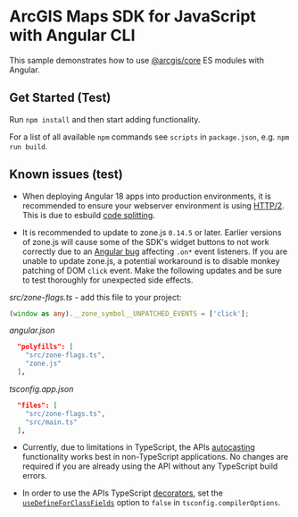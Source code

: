 # ArcGIS Maps SDK for JavaScript with Angular CLI

This sample demonstrates how to use [@arcgis/core](https://www.npmjs.com/package/@arcgis/core) ES modules with Angular. 

## Get Started (Test)

Run `npm install` and then start adding functionality.

For a list of all available `npm` commands see `scripts` in `package.json`, e.g. `npm run build`.

## Known issues (test)
* When deploying Angular 18 apps into production environments, it is recommended to ensure your webserver environment is using [HTTP/2](https://developer.mozilla.org/en-US/docs/Web/HTTP/Basics_of_HTTP/Evolution_of_HTTP#http2_%E2%80%93_a_protocol_for_greater_performance). This is due to esbuild [code splitting](https://esbuild.github.io/api/#splitting).

* It is recommended to update to zone.js `0.14.5` or later. Earlier versions of zone.js will cause some of the SDK's widget buttons to not work correctly due to an [Angular bug](https://github.com/angular/angular/issues/54581) affecting `.on*` event listeners. If you are unable to update zone.js, a potential workaround is to disable monkey patching of DOM `click` event. Make the following updates and be sure to test thoroughly for unexpected side effects.

_src/zone-flags.ts_ - add this file to your project:

```ts
(window as any).__zone_symbol__UNPATCHED_EVENTS = ['click'];
```

_angular.json_

```json
  "polyfills": [
    "src/zone-flags.ts",
    "zone.js"
  ],
```

_tsconfig.app.json_

```json
  "files": [
    "src/zone-flags.ts",
    "src/main.ts"
  ],
```

* Currently, due to limitations in TypeScript, the APIs [autocasting](https://developers.arcgis.com/javascript/latest/programming-patterns/#autocasting) functionality works best in non-TypeScript applications. No changes are required if you are already using the API without any TypeScript build errors.

* In order to use the APIs TypeScript [decorators](https://developers.arcgis.com/javascript/latest/api-reference/esri-core-accessorSupport-decorators.html), set the [`useDefineForClassFields`](https://www.typescriptlang.org/tsconfig#useDefineForClassFields) option to `false` in `tsconfig.compilerOptions`.
